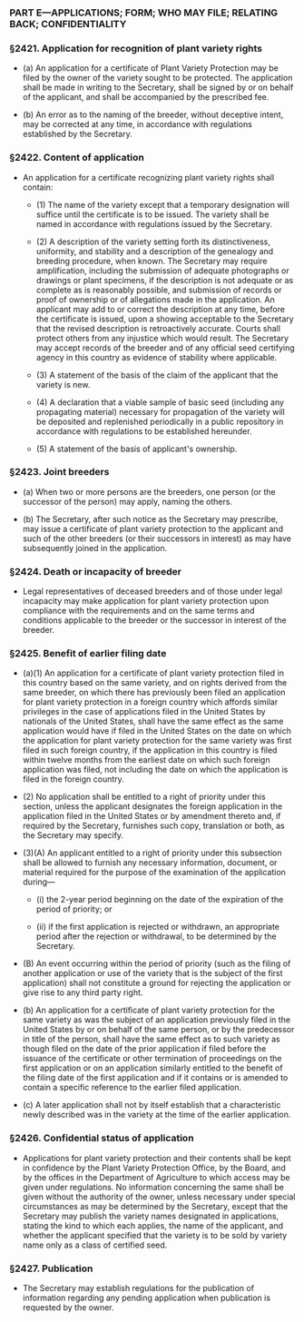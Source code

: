 ### PART E—APPLICATIONS; FORM; WHO MAY FILE; RELATING BACK; CONFIDENTIALITY

### §2421. Application for recognition of plant variety rights
* (a) An application for a certificate of Plant Variety Protection may be filed by the owner of the variety sought to be protected. The application shall be made in writing to the Secretary, shall be signed by or on behalf of the applicant, and shall be accompanied by the prescribed fee.

* (b) An error as to the naming of the breeder, without deceptive intent, may be corrected at any time, in accordance with regulations established by the Secretary.

### §2422. Content of application
* An application for a certificate recognizing plant variety rights shall contain:

  * (1) The name of the variety except that a temporary designation will suffice until the certificate is to be issued. The variety shall be named in accordance with regulations issued by the Secretary.

  * (2) A description of the variety setting forth its distinctiveness, uniformity, and stability and a description of the genealogy and breeding procedure, when known. The Secretary may require amplification, including the submission of adequate photographs or drawings or plant specimens, if the description is not adequate or as complete as is reasonably possible, and submission of records or proof of ownership or of allegations made in the application. An applicant may add to or correct the description at any time, before the certificate is issued, upon a showing acceptable to the Secretary that the revised description is retroactively accurate. Courts shall protect others from any injustice which would result. The Secretary may accept records of the breeder and of any official seed certifying agency in this country as evidence of stability where applicable.

  * (3) A statement of the basis of the claim of the applicant that the variety is new.

  * (4) A declaration that a viable sample of basic seed (including any propagating material) necessary for propagation of the variety will be deposited and replenished periodically in a public repository in accordance with regulations to be established hereunder.

  * (5) A statement of the basis of applicant's ownership.

### §2423. Joint breeders
* (a) When two or more persons are the breeders, one person (or the successor of the person) may apply, naming the others.

* (b) The Secretary, after such notice as the Secretary may prescribe, may issue a certificate of plant variety protection to the applicant and such of the other breeders (or their successors in interest) as may have subsequently joined in the application.

### §2424. Death or incapacity of breeder
* Legal representatives of deceased breeders and of those under legal incapacity may make application for plant variety protection upon compliance with the requirements and on the same terms and conditions applicable to the breeder or the successor in interest of the breeder.

### §2425. Benefit of earlier filing date
* (a)(1) An application for a certificate of plant variety protection filed in this country based on the same variety, and on rights derived from the same breeder, on which there has previously been filed an application for plant variety protection in a foreign country which affords similar privileges in the case of applications filed in the United States by nationals of the United States, shall have the same effect as the same application would have if filed in the United States on the date on which the application for plant variety protection for the same variety was first filed in such foreign country, if the application in this country is filed within twelve months from the earliest date on which such foreign application was filed, not including the date on which the application is filed in the foreign country.

* (2) No application shall be entitled to a right of priority under this section, unless the applicant designates the foreign application in the application filed in the United States or by amendment thereto and, if required by the Secretary, furnishes such copy, translation or both, as the Secretary may specify.

* (3)(A) An applicant entitled to a right of priority under this subsection shall be allowed to furnish any necessary information, document, or material required for the purpose of the examination of the application during—

  * (i) the 2-year period beginning on the date of the expiration of the period of priority; or

  * (ii) if the first application is rejected or withdrawn, an appropriate period after the rejection or withdrawal, to be determined by the Secretary.


* (B) An event occurring within the period of priority (such as the filing of another application or use of the variety that is the subject of the first application) shall not constitute a ground for rejecting the application or give rise to any third party right.

* (b) An application for a certificate of plant variety protection for the same variety as was the subject of an application previously filed in the United States by or on behalf of the same person, or by the predecessor in title of the person, shall have the same effect as to such variety as though filed on the date of the prior application if filed before the issuance of the certificate or other termination of proceedings on the first application or on an application similarly entitled to the benefit of the filing date of the first application and if it contains or is amended to contain a specific reference to the earlier filed application.

* (c) A later application shall not by itself establish that a characteristic newly described was in the variety at the time of the earlier application.

### §2426. Confidential status of application
* Applications for plant variety protection and their contents shall be kept in confidence by the Plant Variety Protection Office, by the Board, and by the offices in the Department of Agriculture to which access may be given under regulations. No information concerning the same shall be given without the authority of the owner, unless necessary under special circumstances as may be determined by the Secretary, except that the Secretary may publish the variety names designated in applications, stating the kind to which each applies, the name of the applicant, and whether the applicant specified that the variety is to be sold by variety name only as a class of certified seed.

### §2427. Publication
* The Secretary may establish regulations for the publication of information regarding any pending application when publication is requested by the owner.
